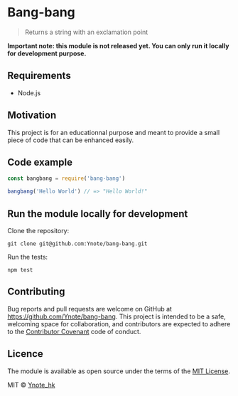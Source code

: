 # Bang-bang

> Returns a string with an exclamation point

__Important note: this module is not released yet. You can only run it
locally for development purpose.__

## Requirements

- Node.js

## Motivation

This project is for an educationnal purpose and meant to provide a small piece of code that can be enhanced easily.

## Code example

```js
const bangbang = require('bang-bang')

bangbang('Hello World') // => "Hello World!"
```

## Run the module locally for development

Clone the repository:
```
git clone git@github.com:Ynote/bang-bang.git
```

Run the tests:
```
npm test
```

## Contributing

Bug reports and pull requests are welcome on GitHub at
https://github.com/Ynote/bang-bang. This project is intended to be a
safe, welcoming space for collaboration, and contributors are expected to adhere
to the [Contributor Covenant](http://contributor-covenant.org) code of conduct.

## Licence

The module is available as open source under the terms of the [MIT
License](LICENSE.md).

MIT © [Ynote_hk](http://ynote.hk)
